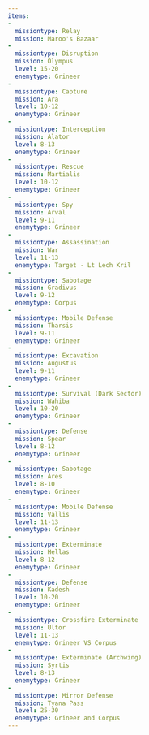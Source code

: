 ```yaml
---
items:
-
  missiontype: Relay
  mission: Maroo's Bazaar
-
  missiontype: Disruption
  mission: Olympus
  level: 15-20
  enemytype: Grineer
-
  missiontype: Capture
  mission: Ara
  level: 10-12
  enemytype: Grineer
-
  missiontype: Interception
  mission: Alator
  level: 8-13
  enemytype: Grineer
-
  missiontype: Rescue
  mission: Martialis
  level: 10-12
  enemytype: Grineer
-
  missiontype: Spy
  mission: Arval
  level: 9-11
  enemytype: Grineer
-
  missiontype: Assassination
  mission: War
  level: 11-13
  enemytype: Target - Lt Lech Kril
-
  missiontype: Sabotage
  mission: Gradivus
  level: 9-12
  enemytype: Corpus
-
  missiontype: Mobile Defense
  mission: Tharsis
  level: 9-11
  enemytype: Grineer
-
  missiontype: Excavation
  mission: Augustus
  level: 9-11
  enemytype: Grineer
-
  missiontype: Survival (Dark Sector)
  mission: Wahiba
  level: 10-20
  enemytype: Grineer
-
  missiontype: Defense
  mission: Spear
  level: 8-12
  enemytype: Grineer
-
  missiontype: Sabotage
  mission: Ares
  level: 8-10
  enemytype: Grineer
-
  missiontype: Mobile Defense
  mission: Vallis
  level: 11-13
  enemytype: Grineer
-
  missiontype: Exterminate
  mission: Hellas 
  level: 8-12
  enemytype: Grineer
-
  missiontype: Defense 
  mission: Kadesh
  level: 10-20
  enemytype: Grineer
-
  missiontype: Crossfire Exterminate
  mission: Ultor
  level: 11-13
  enemytype: Grineer VS Corpus
-
  missiontype: Exterminate (Archwing)
  mission: Syrtis
  level: 8-13
  enemytype: Grineer
-
  missiontype: Mirror Defense
  mission: Tyana Pass
  level: 25-30
  enemytype: Grineer and Corpus
---
```

